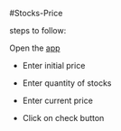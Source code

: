 #Stocks-Price

steps to follow:

Open the [app](https://profit-loss-calculaterr.netlify.app/)

- Enter initial price

- Enter quantity of stocks

- Enter current price

- Click on check button

